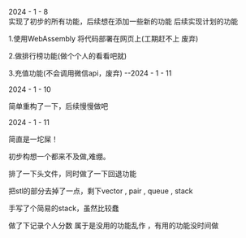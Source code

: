 2024 - 1 - 8  
实现了初步的所有功能，后续想在添加一些新的功能
后续实现计划的功能 

1.使用WebAssembly 将代码部署在网页上(工期赶不上 废弃)

2.做排行榜功能(做个个人的看看吧就)

3.充值功能(不会调用微信api，废弃) --2024 - 1 - 11

2024 - 1 - 10

简单重构了一下，后续慢慢做吧

2024 - 1 - 11

简直是一坨屎！

初步构想一个都来不及做,难绷。

排了一下头文件，同时做了一下回退功能

把stl的部分去掉了一点，剩下vector , pair , queue , stack

手写了个简易的stack，虽然比较蠢

做了下记录个人分数 属于是没用的功能乱作 ，有用的功能没时间做